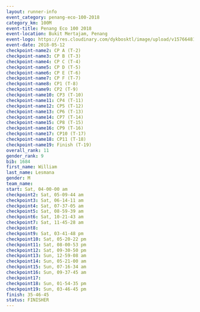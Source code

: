 ```yaml
--- 
layout: runner-info 
event_category: penang-eco-100-2018 
category_km: 100M 
event-title: Penang Eco 100 2018 
event-location: Bukit Mertajam, Penang 
event-logo: https://res.cloudinary.com/dykbosktl/image/upload/v1576648106/Logo/Logo_lovxhg.jpg 
event-date: 2018-05-12 
checkpoint-name2: CP A (T-2) 
checkpoint-name3: CP B (T-3) 
checkpoint-name4: CP C (T-4) 
checkpoint-name5: CP D (T-5) 
checkpoint-name6: CP E (T-6) 
checkpoint-name7: CP F (T-7) 
checkpoint-name8: CP1 (T-8) 
checkpoint-name9: CP2 (T-9) 
checkpoint-name10: CP3 (T-10) 
checkpoint-name11: CP4 (T-11) 
checkpoint-name12: CP5 (T-12) 
checkpoint-name13: CP6 (T-13) 
checkpoint-name14: CP7 (T-14) 
checkpoint-name15: CP8 (T-15) 
checkpoint-name16: CP9 (T-16) 
checkpoint-name17: CP10 (T-17) 
checkpoint-name18: CP11 (T-18) 
checkpoint-name19: Finish (T-19) 
overall_rank: 11
gender_rank: 9
bib: 1684
first_name: William
last_name: Lesmana
gender: M
team_name: 
start: Sat, 04-00-00 am
checkpoint2: Sat, 05-09-44 am
checkpoint3: Sat, 06-14-11 am
checkpoint4: Sat, 07-37-05 am
checkpoint5: Sat, 08-59-39 am
checkpoint6: Sat, 10-21-43 am
checkpoint7: Sat, 11-45-28 am
checkpoint8: 
checkpoint9: Sat, 03-41-48 pm
checkpoint10: Sat, 05-20-22 pm
checkpoint11: Sat, 08-00-53 pm
checkpoint12: Sat, 09-30-50 pm
checkpoint13: Sun, 12-59-08 am
checkpoint14: Sun, 05-21-00 am
checkpoint15: Sun, 07-16-34 am
checkpoint16: Sun, 09-37-45 am
checkpoint17: 
checkpoint18: Sun, 01-54-35 pm
checkpoint19: Sun, 03-46-45 pm
finish: 35-46-45
status: FINISHER
--- 
```

